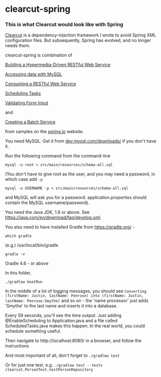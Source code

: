 # clearcut-spring

### This is what Clearcut would look like with Spring

[Clearcut](https://github.com/pdxrod/clearcut) is a dependency-injection framework I wrote to avoid
Spring XML configuration files. But subsequently, Spring has evolved, and no longer needs them.

clearcut-spring is combination of

[Building a Hypermedia-Driven RESTful Web Service](https://spring.io/guides/gs/rest-hateoas/)

[Accessing data with MySQL](https://spring.io/guides/gs/accessing-data-mysql/)

[Consuming a RESTful Web Service](https://spring.io/guides/gs/consuming-rest/)

[Scheduling Tasks](https://spring.io/guides/gs/scheduling-tasks/)

[Validating Form Input](https://spring.io/guides/gs/validating-form-input/)

and

[Creating a Batch Service](https://spring.io/guides/gs/batch-processing/)

from samples on the [spring.io](https://spring.io/) website.

You need MySQL. Get it from [dev.mysql.com/downloads/](https://dev.mysql.com/downloads/) if you don't have it.

Run the following command from the command-line

`mysql -u root < src/main/resources/schema-all.sql`

(You don't have to give root as the user, and you may need a password, in which case add `-p`

`mysql -u USERNAME -p < src/main/resources/schema-all.sql`

and MySQL will ask you for a password. application.properties should contain the MySQL username/password).

You need the Java JDK, 1.8 or above. See https://java.com/en/download/faq/develop.xml.

You also need to have installed Gradle from https://gradle.org/ -

  `which gradle`

  (e.g.) /usr/local/bin/gradle

  `gradle -v`

  Gradle 4.6 - or above

In this folder,

`./gradlew bootRun`

In the middle of a lot of logging messages, you should see
`Converting (firstName: Justin, lastName: Penrose) into (firstName: Justin, lastName: Penrose-Smythe)`
and so on - the 'name processor' just adds 'Smythe' to the last name and inserts it into a database.

Every 59 seconds, you'll see the time output. Just adding @EnableScheduling to Application.java and a file called
ScheduledTasks.java makes this happen. In the real world, you could schedule something useful.

Then navigate to http://localhost:8080/ in a browser, and follow the instructions

And most important of all, don't forget to `./gradlew test`

Or for just one test, e.g. `./gradlew test --tests clearcut.PersonTest.testPersonRepository`
